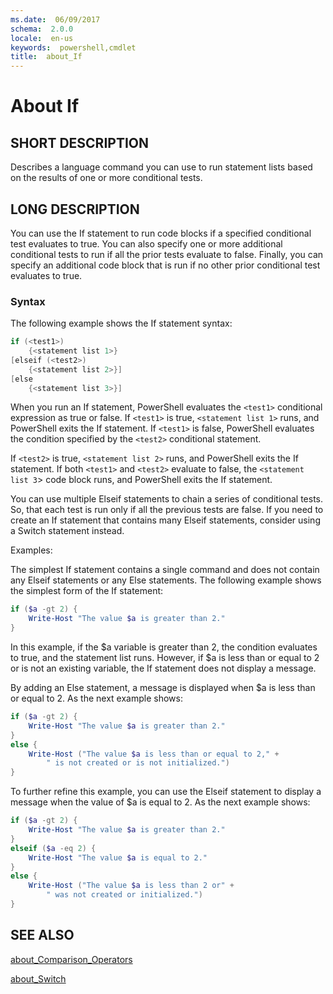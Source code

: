 ```yaml
---
ms.date:  06/09/2017
schema:  2.0.0
locale:  en-us
keywords:  powershell,cmdlet
title:  about_If
---
```

# About If

## SHORT DESCRIPTION

Describes a language command you can use to run statement lists based on
the results of one or more conditional tests.

## LONG DESCRIPTION

You can use the If statement to run code blocks if a specified conditional
test evaluates to true. You can also specify one or more additional
conditional tests to run if all the prior tests evaluate to false. Finally,
you can specify an additional code block that is run if no other prior
conditional test evaluates to true.

### Syntax

The following example shows the If statement syntax:

```powershell
if (<test1>)
    {<statement list 1>}
[elseif (<test2>)
    {<statement list 2>}]
[else
    {<statement list 3>}]
```

When you run an If statement, PowerShell evaluates the `<test1>`
conditional expression as true or false. If `<test1>` is true,
`<statement list 1>` runs, and PowerShell exits the If statement. If
`<test1>` is false, PowerShell evaluates the condition specified by the
`<test2>` conditional statement.

If `<test2>` is true, `<statement list 2>` runs, and PowerShell exits the
If statement. If both `<test1>` and `<test2>` evaluate to false, the
`<statement list 3`> code block runs, and PowerShell exits the If
statement.

You can use multiple Elseif statements to chain a series of conditional
tests. So, that each test is run only if all the previous tests are false.
If you need to create an If statement that contains many Elseif statements,
consider using a Switch statement instead.

Examples:

The simplest If statement contains a single command and does not contain
any Elseif statements or any Else statements. The following example shows
the simplest form of the If statement:

```powershell
if ($a -gt 2) {
    Write-Host "The value $a is greater than 2."
}
```

In this example, if the $a variable is greater than 2, the condition
evaluates to true, and the statement list runs. However, if $a is less than
or equal to 2 or is not an existing variable, the If statement does not
display a message.

By adding an Else statement, a message is displayed when $a is less than or
equal to 2. As the next example shows:

```powershell
if ($a -gt 2) {
    Write-Host "The value $a is greater than 2."
}
else {
    Write-Host ("The value $a is less than or equal to 2," +
        " is not created or is not initialized.")
}
```

To further refine this example, you can use the Elseif statement to display
a message when the value of $a is equal to 2. As the next example shows:


```powershell
if ($a -gt 2) {
    Write-Host "The value $a is greater than 2."
}
elseif ($a -eq 2) {
    Write-Host "The value $a is equal to 2."
}
else {
    Write-Host ("The value $a is less than 2 or" +
        " was not created or initialized.")
}
```

## SEE ALSO

[about_Comparison_Operators](about_Comparison_Operators.md)

[about_Switch](about_Switch.md)